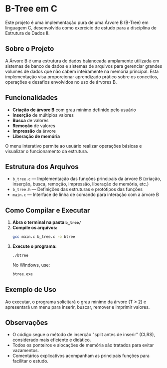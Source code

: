 # B-Tree em C

Este projeto é uma implementação pura de uma Árvore B (B-Tree) em linguagem C, desenvolvida como exercício de estudo para a disciplina de Estrutura de Dados II.

## Sobre o Projeto

A Árvore B é uma estrutura de dados balanceada amplamente utilizada em sistemas de banco de dados e sistemas de arquivos para gerenciar grandes volumes de dados que não cabem inteiramente na memória principal. Esta implementação visa proporcionar aprendizado prático sobre os conceitos, operações e desafios envolvidos no uso de árvores B.

## Funcionalidades
- **Criação de árvore B** com grau mínimo definido pelo usuário
- **Inserção** de múltiplos valores
- **Busca** de valores
- **Remoção** de valores
- **Impressão** da árvore
- **Liberação de memória**

O menu interativo permite ao usuário realizar operações básicas e visualizar o funcionamento da estrutura.

## Estrutura dos Arquivos

- `b_tree.c` — Implementação das funções principais da árvore B (criação, inserção, busca, remoção, impressão, liberação de memória, etc.)
- `b_tree.h` — Definições das estruturas e protótipos das funções
- `main.c` — Interface de linha de comando para interação com a árvore B

## Como Compilar e Executar

1. **Abra o terminal na pasta `b_tree/`**
2. **Compile os arquivos:**
   ```sh
   gcc main.c b_tree.c -o btree
   ```
3. **Execute o programa:**
   ```sh
   ./btree
   ```
   No Windows, use:
   ```sh
   btree.exe
   ```

## Exemplo de Uso

Ao executar, o programa solicitará o grau mínimo da árvore (T ≥ 2) e apresentará um menu para inserir, buscar, remover e imprimir valores.

## Observações
- O código segue o método de inserção "split antes de inserir" (CLRS), considerado mais eficiente e didático.
- Todos os ponteiros e alocações de memória são tratados para evitar vazamentos.
- Comentários explicativos acompanham as principais funções para facilitar o estudo.